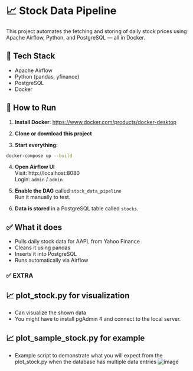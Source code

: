 # 📈 Stock Data Pipeline

This project automates the fetching and storing of daily stock prices using Apache Airflow, Python, and PostgreSQL — all in Docker.

## 🧰 Tech Stack
- Apache Airflow
- Python (pandas, yfinance)
- PostgreSQL
- Docker

## 🚀 How to Run

1. **Install Docker**: https://www.docker.com/products/docker-desktop

2. **Clone or download this project**

3. **Start everything:**

```bash
docker-compose up --build
```

4. **Open Airflow UI**  
Visit: http://localhost:8080  
Login: `admin` / `admin`

5. **Enable the DAG** called `stock_data_pipeline`  
Run it manually to test.

6. **Data is stored** in a PostgreSQL table called `stocks`.

## ✅ What it does

- Pulls daily stock data for AAPL from Yahoo Finance
- Cleans it using pandas
- Inserts it into PostgreSQL
- Runs automatically via Airflow

### ✅ EXTRA

## 📈 plot_stock.py for visualization
- Can visualize the shown data
- You might have to install pgAdmin 4 and connect to the local server.

## 📈 plot_sample_stock.py for example
- Example script to demonstrate what you will expect from the plot_stock.py when the database has multiple data entries
![image](https://github.com/user-attachments/assets/9a86c114-771f-4814-a590-702e2da14fcf)

